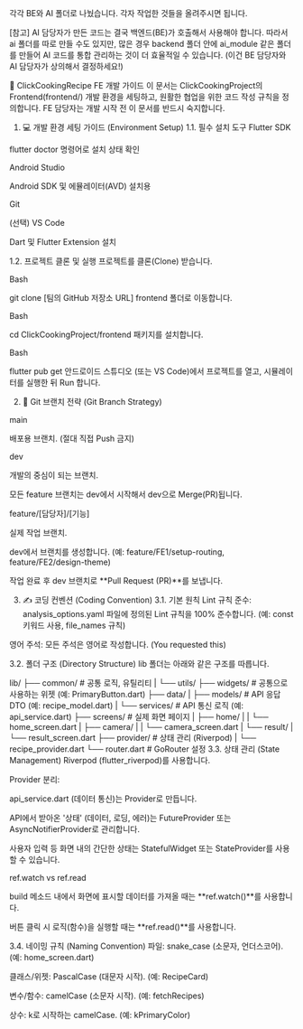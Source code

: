 각각 BE와 AI 폴더로 나눴습니다. 각자 작업한 것들을 올려주시면 됩니다.

[참고] AI 담당자가 만든 코드는 결국 백엔드(BE)가 호출해서 사용해야 합니다. 따라서 ai 폴더를 따로 만들 수도 있지만, 많은 경우 backend 폴더 안에 ai_module 같은 폴더를 만들어 AI 코드를 통합 관리하는 것이 더 효율적일 수 있습니다.
(이건 BE 담당자와 AI 담당자가 상의해서 결정하세요!)




🍳 ClickCookingRecipe FE 개발 가이드
이 문서는 ClickCookingProject의 Frontend(frontend/) 개발 환경을 세팅하고, 원활한 협업을 위한 코드 작성 규칙을 정의합니다. FE 담당자는 개발 시작 전 이 문서를 반드시 숙지합니다.

1. 💻 개발 환경 세팅 가이드 (Environment Setup)
1.1. 필수 설치 도구
Flutter SDK

flutter doctor 명령어로 설치 상태 확인

Android Studio

Android SDK 및 에뮬레이터(AVD) 설치용

Git


(선택) VS Code

Dart 및 Flutter Extension 설치

1.2. 프로젝트 클론 및 실행
프로젝트를 클론(Clone) 받습니다.

Bash

git clone [팀의 GitHub 저장소 URL]
frontend 폴더로 이동합니다.

Bash

cd ClickCookingProject/frontend
패키지를 설치합니다.

Bash

flutter pub get
안드로이드 스튜디오 (또는 VS Code)에서 프로젝트를 열고, 시뮬레이터를 실행한 뒤 Run 합니다.

2. 🌳 Git 브랜치 전략 (Git Branch Strategy)

main

배포용 브랜치. (절대 직접 Push 금지)

dev

개발의 중심이 되는 브랜치.

모든 feature 브랜치는 dev에서 시작해서 dev으로 Merge(PR)됩니다.

feature/[담당자]/[기능]

실제 작업 브랜치.

dev에서 브랜치를 생성합니다. (예: feature/FE1/setup-routing, feature/FE2/design-theme)

작업 완료 후 dev 브랜치로 **Pull Request (PR)**를 보냅니다.

3. ✍️ 코딩 컨벤션 (Coding Convention)
3.1. 기본 원칙
Lint 규칙 준수: analysis_options.yaml 파일에 정의된 Lint 규칙을 100% 준수합니다. (예: const 키워드 사용, file_names 규칙)

영어 주석: 모든 주석은 영어로 작성합니다. (You requested this)

3.2. 폴더 구조 (Directory Structure)
lib 폴더는 아래와 같은 구조를 따릅니다.

lib/
 ├── common/         # 공통 로직, 유틸리티
 |   └── utils/
 ├── widgets/        # 공통으로 사용하는 위젯 (예: PrimaryButton.dart)
 ├── data/
 |   ├── models/     # API 응답 DTO (예: recipe_model.dart)
 |   └── services/   # API 통신 로직 (예: api_service.dart)
 ├── screens/        # 실제 화면 페이지
 |   ├── home/
 |   |   └── home_screen.dart
 |   ├── camera/
 |   |   └── camera_screen.dart
 |   └── result/
 |       └── result_screen.dart
 ├── provider/       # 상태 관리 (Riverpod)
 |   └── recipe_provider.dart
 └── router.dart     # GoRouter 설정
3.3. 상태 관리 (State Management)
Riverpod (flutter_riverpod)를 사용합니다.

Provider 분리:

api_service.dart (데이터 통신)는 Provider로 만듭니다.

API에서 받아온 '상태' (데이터, 로딩, 에러)는 FutureProvider 또는 AsyncNotifierProvider로 관리합니다.

사용자 입력 등 화면 내의 간단한 상태는 StatefulWidget 또는 StateProvider를 사용할 수 있습니다.

ref.watch vs ref.read

build 메소드 내에서 화면에 표시할 데이터를 가져올 때는 **ref.watch()**를 사용합니다.

버튼 클릭 시 로직(함수)을 실행할 때는 **ref.read()**를 사용합니다.

3.4. 네이밍 규칙 (Naming Convention)
파일: snake_case (소문자, 언더스코어). (예: home_screen.dart)

클래스/위젯: PascalCase (대문자 시작). (예: RecipeCard)

변수/함수: camelCase (소문자 시작). (예: fetchRecipes)

상수: k로 시작하는 camelCase. (예: kPrimaryColor)
